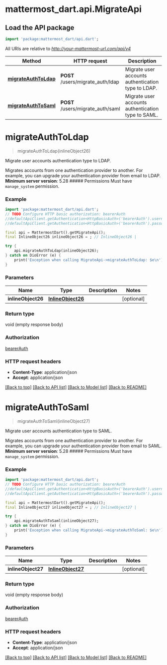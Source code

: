 # mattermost_dart.api.MigrateApi

## Load the API package
```dart
import 'package:mattermost_dart/api.dart';
```

All URIs are relative to *http://your-mattermost-url.com/api/v4*

Method | HTTP request | Description
------------- | ------------- | -------------
[**migrateAuthToLdap**](MigrateApi.md#migrateauthtoldap) | **POST** /users/migrate_auth/ldap | Migrate user accounts authentication type to LDAP.
[**migrateAuthToSaml**](MigrateApi.md#migrateauthtosaml) | **POST** /users/migrate_auth/saml | Migrate user accounts authentication type to SAML.


# **migrateAuthToLdap**
> migrateAuthToLdap(inlineObject26)

Migrate user accounts authentication type to LDAP.

Migrates accounts from one authentication provider to another. For example, you can upgrade your authentication provider from email to LDAP. __Minimum server version__: 5.28 ##### Permissions Must have `manage_system` permission. 

### Example
```dart
import 'package:mattermost_dart/api.dart';
// TODO Configure HTTP basic authorization: bearerAuth
//defaultApiClient.getAuthentication<HttpBasicAuth>('bearerAuth').username = 'YOUR_USERNAME'
//defaultApiClient.getAuthentication<HttpBasicAuth>('bearerAuth').password = 'YOUR_PASSWORD';

final api = MattermostDart().getMigrateApi();
final InlineObject26 inlineObject26 = ; // InlineObject26 | 

try {
    api.migrateAuthToLdap(inlineObject26);
} catch on DioError (e) {
    print('Exception when calling MigrateApi->migrateAuthToLdap: $e\n');
}
```

### Parameters

Name | Type | Description  | Notes
------------- | ------------- | ------------- | -------------
 **inlineObject26** | [**InlineObject26**](InlineObject26.md)|  | [optional] 

### Return type

void (empty response body)

### Authorization

[bearerAuth](../README.md#bearerAuth)

### HTTP request headers

 - **Content-Type**: application/json
 - **Accept**: application/json

[[Back to top]](#) [[Back to API list]](../README.md#documentation-for-api-endpoints) [[Back to Model list]](../README.md#documentation-for-models) [[Back to README]](../README.md)

# **migrateAuthToSaml**
> migrateAuthToSaml(inlineObject27)

Migrate user accounts authentication type to SAML.

Migrates accounts from one authentication provider to another. For example, you can upgrade your authentication provider from email to SAML. __Minimum server version__: 5.28 ##### Permissions Must have `manage_system` permission. 

### Example
```dart
import 'package:mattermost_dart/api.dart';
// TODO Configure HTTP basic authorization: bearerAuth
//defaultApiClient.getAuthentication<HttpBasicAuth>('bearerAuth').username = 'YOUR_USERNAME'
//defaultApiClient.getAuthentication<HttpBasicAuth>('bearerAuth').password = 'YOUR_PASSWORD';

final api = MattermostDart().getMigrateApi();
final InlineObject27 inlineObject27 = ; // InlineObject27 | 

try {
    api.migrateAuthToSaml(inlineObject27);
} catch on DioError (e) {
    print('Exception when calling MigrateApi->migrateAuthToSaml: $e\n');
}
```

### Parameters

Name | Type | Description  | Notes
------------- | ------------- | ------------- | -------------
 **inlineObject27** | [**InlineObject27**](InlineObject27.md)|  | [optional] 

### Return type

void (empty response body)

### Authorization

[bearerAuth](../README.md#bearerAuth)

### HTTP request headers

 - **Content-Type**: application/json
 - **Accept**: application/json

[[Back to top]](#) [[Back to API list]](../README.md#documentation-for-api-endpoints) [[Back to Model list]](../README.md#documentation-for-models) [[Back to README]](../README.md)


